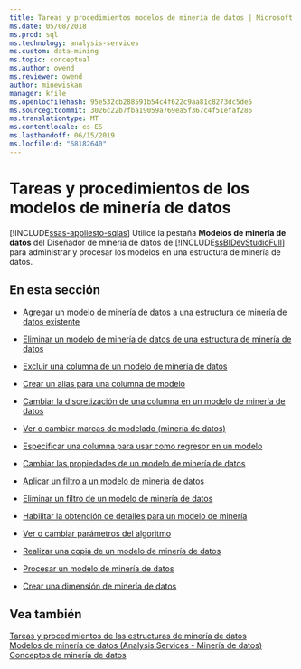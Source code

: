 ```yaml
---
title: Tareas y procedimientos modelos de minería de datos | Microsoft Docs
ms.date: 05/08/2018
ms.prod: sql
ms.technology: analysis-services
ms.custom: data-mining
ms.topic: conceptual
ms.author: owend
ms.reviewer: owend
author: minewiskan
manager: kfile
ms.openlocfilehash: 95e532cb288591b54c4f622c9aa81c8273dc5de5
ms.sourcegitcommit: 3026c22b7fba19059a769ea5f367c4f51efaf286
ms.translationtype: MT
ms.contentlocale: es-ES
ms.lasthandoff: 06/15/2019
ms.locfileid: "68182640"
---
```

# <a name="mining-model-tasks-and-how-tos"></a>Tareas y procedimientos de los modelos de minería de datos
[!INCLUDE[ssas-appliesto-sqlas](../../includes/ssas-appliesto-sqlas.md)]
  Utilice la pestaña **Modelos de minería de datos** del Diseñador de minería de datos de [!INCLUDE[ssBIDevStudioFull](../../includes/ssbidevstudiofull-md.md)] para administrar y procesar los modelos en una estructura de minería de datos.  
  
## <a name="in-this-section"></a>En esta sección  
  
-   [Agregar un modelo de minería de datos a una estructura de minería de datos existente](../../analysis-services/data-mining/add-a-mining-model-to-an-existing-mining-structure.md)  
  
-   [Eliminar un modelo de minería de datos de una estructura de minería de datos](../../analysis-services/data-mining/delete-a-mining-model-from-a-mining-structure.md)  
  
-   [Excluir una columna de un modelo de minería de datos](../../analysis-services/data-mining/exclude-a-column-from-a-mining-model.md)  
  
-   [Crear un alias para una columna de modelo](../../analysis-services/data-mining/create-an-alias-for-a-model-column.md)  
  
-   [Cambiar la discretización de una columna en un modelo de minería de datos](../../analysis-services/data-mining/change-the-discretization-of-a-column-in-a-mining-model.md)  
  
-   [Ver o cambiar marcas de modelado &#40;minería de datos&#41;](../../analysis-services/data-mining/view-or-change-modeling-flags-data-mining.md)  
  
-   [Especificar una columna para usar como regresor en un modelo](../../analysis-services/data-mining/specify-a-column-to-use-as-regressor-in-a-model.md)  
  
-   [Cambiar las propiedades de un modelo de minería de datos](../../analysis-services/data-mining/change-the-properties-of-a-mining-model.md)  
  
-   [Aplicar un filtro a un modelo de minería de datos](../../analysis-services/data-mining/apply-a-filter-to-a-mining-model.md)  
  
-   [Eliminar un filtro de un modelo de minería de datos](../../analysis-services/data-mining/delete-a-filter-from-a-mining-model.md)  
  
-   [Habilitar la obtención de detalles para un modelo de minería](../../analysis-services/data-mining/enable-drillthrough-for-a-mining-model.md)  
  
-   [Ver o cambiar parámetros del algoritmo](../../analysis-services/data-mining/view-or-change-algorithm-parameters.md)  
  
-   [Realizar una copia de un modelo de minería de datos](../../analysis-services/data-mining/make-a-copy-of-a-mining-model.md)  
  
-   [Procesar un modelo de minería de datos](../../analysis-services/data-mining/process-a-mining-model.md)  
  
-   [Crear una dimensión de minería de datos](../../analysis-services/data-mining/create-a-data-mining-dimension.md)  
  
## <a name="see-also"></a>Vea también  
 [Tareas y procedimientos de las estructuras de minería de datos](../../analysis-services/data-mining/mining-structure-tasks-and-how-tos.md)   
 [Modelos de minería de datos &#40;Analysis Services - Minería de datos&#41;](../../analysis-services/data-mining/mining-models-analysis-services-data-mining.md)   
 [Conceptos de minería de datos](../../analysis-services/data-mining/data-mining-concepts.md)  
  
  
